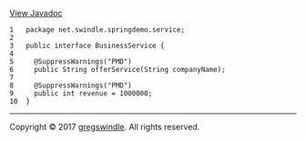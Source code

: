 [View
Javadoc](../../../../../apidocs/net/swindle/springdemo/service/BusinessService.md)

    1   package net.swindle.springdemo.service;
    2   
    3   public interface BusinessService {
    4   
    5     @SuppressWarnings("PMD")
    6     public String offerService(String companyName);
    7   
    8     @SuppressWarnings("PMD")
    9     public int revenue = 1000000;
    10  }

-----

Copyright © 2017 [gregswindle](https://github.com/gregswindle). All
rights reserved.
